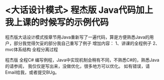 # <大话设计模式> 程杰版 Java代码加上我上课的时候写的示例代码
程杰版大话设计模式按章节用Java重新写了一遍代码，算是方便熟悉Java的用户，部分我觉得欠妥的部分我自己重写了例子
增加内容：
1、讲课的全程例子
2、mvc体系结构 全程分离过程

程杰版 全程C# 编写例程，Java中实现机制会稍有不同，不熟悉C#的，熟悉Java的请参阅，
我仅仅是写出来，没做优化，很多地方可以优化。
如有错误，请Email给我，或者提交BUg。
